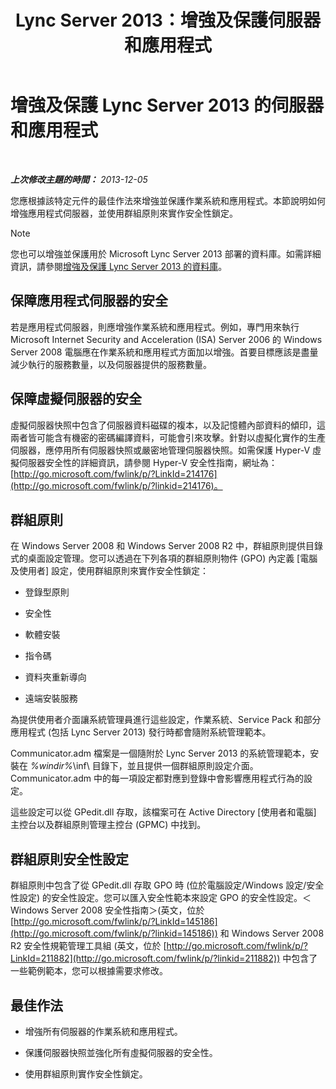 ﻿---
title: Lync Server 2013：增強及保護伺服器和應用程式
TOCTitle: 增強及保護 Lync Server 2013 的伺服器和應用程式
ms:assetid: 9ca2b233-26f1-4d72-96e7-81a82c727806
ms:mtpsurl: https://technet.microsoft.com/zh-tw/library/Dn518331(v=OCS.15)
ms:contentKeyID: 60471184
ms.date: 08/10/2015
mtps_version: v=OCS.15
ms.translationtype: HT
---

# 增強及保護 Lync Server 2013 的伺服器和應用程式

 

_**上次修改主題的時間：** 2013-12-05_

您應根據該特定元件的最佳作法來增強並保護作業系統和應用程式。本節說明如何增強應用程式伺服器，並使用群組原則來實作安全性鎖定。

> [!NOTE]  
> 您也可以增強並保護用於 Microsoft Lync Server 2013 部署的資料庫。如需詳細資訊，請參閱<a href="lync-server-2013-hardening-and-protecting-databases.md">增強及保護 Lync Server 2013 的資料庫</a>。



## 保障應用程式伺服器的安全

若是應用程式伺服器，則應增強作業系統和應用程式。例如，專門用來執行 Microsoft Internet Security and Acceleration (ISA) Server 2006 的 Windows Server 2008 電腦應在作業系統和應用程式方面加以增強。首要目標應該是盡量減少執行的服務數量，以及伺服器提供的服務數量。

## 保障虛擬伺服器的安全

虛擬伺服器快照中包含了伺服器資料磁碟的複本，以及記憶體內部資料的傾印，這兩者皆可能含有機密的密碼編譯資料，可能會引來攻擊。針對以虛擬化實作的生產伺服器，應停用所有伺服器快照或嚴密地管理伺服器快照。如需保護 Hyper-V 虛擬伺服器安全性的詳細資訊，請參閱 Hyper-V 安全性指南，網址為：[http://go.microsoft.com/fwlink/p/?LinkId=214176](http://go.microsoft.com/fwlink/p/?linkid=214176)。

## 群組原則

在 Windows Server 2008 和 Windows Server 2008 R2 中，群組原則提供目錄式的桌面設定管理。您可以透過在下列各項的群組原則物件 (GPO) 內定義 \[電腦及使用者\] 設定，使用群組原則來實作安全性鎖定：

  - 登錄型原則

  - 安全性

  - 軟體安裝

  - 指令碼

  - 資料夾重新導向

  - 遠端安裝服務

為提供使用者介面讓系統管理員進行這些設定，作業系統、Service Pack 和部分應用程式 (包括 Lync Server 2013) 發行時都會隨附系統管理範本。

Communicator.adm 檔案是一個隨附於 Lync Server 2013 的系統管理範本，安裝在 *%windir%*\\inf\\ 目錄下，並且提供一個群組原則設定介面。Communicator.adm 中的每一項設定都對應到登錄中會影響應用程式行為的設定。

這些設定可以從 GPedit.dll 存取，該檔案可在 Active Directory \[使用者和電腦\] 主控台以及群組原則管理主控台 (GPMC) 中找到。

## 群組原則安全性設定

群組原則中包含了從 GPedit.dll 存取 GPO 時 (位於電腦設定/Windows 設定/安全性設定) 的安全性設定。您可以匯入安全性範本來設定 GPO 的安全性設定。＜Windows Server 2008 安全性指南＞(英文，位於 [http://go.microsoft.com/fwlink/p/?LinkId=145186](http://go.microsoft.com/fwlink/p/?linkid=145186)) 和 Windows Server 2008 R2 安全性規範管理工具組 (英文，位於 [http://go.microsoft.com/fwlink/p/?LinkId=211882](http://go.microsoft.com/fwlink/p/?linkid=211882)) 中包含了一些範例範本，您可以根據需要求修改。

## 最佳作法

  - 增強所有伺服器的作業系統和應用程式。

  - 保護伺服器快照並強化所有虛擬伺服器的安全性。

  - 使用群組原則實作安全性鎖定。


